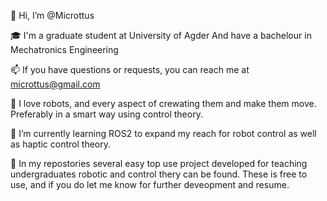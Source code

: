 👋 Hi, I’m @Microttus

🎓  I'm a graduate student at University of Agder
    And have a bachelour in Mechatronics Engineering

📫  If you have questions or requests, you can reach me
    at microttus@gmail.com

🤖  I love robots, and every aspect of crewating them and 
    make them move. Preferably in a smart way using
    control theory. 

🦾  I’m currently learning ROS2 to expand my reach for robot
    control as well as haptic control theory.
    
🦿  In my repostories several easy top use project developed
    for teaching undergraduates robotic and control thery can
    be found. These is free to use, and if you do let me know
    for further deveopment and resume.


<!---
Microttus/Microttus is a ✨ special ✨ repository because its `README.md` (this file) appears on your GitHub profile.
You can click the Preview link to take a look at your changes.
--->
